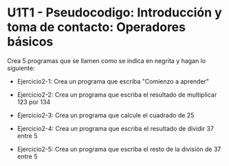 # U1T1 - Pseudocodigo: Introducción y toma de contacto: Operadores básicos

Crea 5 programas que se llamen como se indica en negrita y hagan lo siguiente:

* Ejercicio2-1: Crea un programa que escriba "Comienzo a aprender"

* Ejercicio2-2: Crea un programa que escriba el resultado de multiplicar 123 por 134

* Ejercicio2-3: Crea un programa que calcule el cuadrado de 25

* Ejercicio2-4: Crea un programa que escriba el resultado de dividir 37 entre 5
 
* Ejercicio2-5: Crea un programa que escriba el resto de la división de 37 entre 5